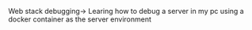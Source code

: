 Web stack debugging-> Learing how to debug a server in my pc using a docker container as the server environment
